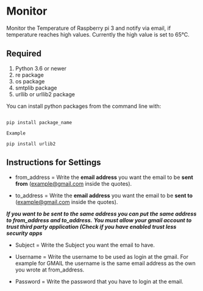 # Monitor

Monitor the Temperature of Raspberry pi 3 and notify via email, if temperature reaches high values. Currently the high value is set to 65°C.

## Required

1. Python 3.6 or newer
2. re package
3. os package
4. smtplib package
5. urllib or urllib2 package

You can install python packages from the command line with:
```

pip install package_name

Example

pip install urlib2

```

## Instructions for Settings

- from_address = Write the **email address** you want the email to be **sent from** (example@gmail.com inside the quotes).

- to_address = Write the **email address** you want the email to be **sent to** (example@gmail.com inside the quotes).

***If you want to be sent to the same address you can put the _same address_ to from_address and to_address.***
***You must allow your gmail account to trust third party application (Check if you have enabled trust less security apps***

- Subject = Write the Subject you want the email to have.

- Username = Write the username to be used as login at the gmail. For example for GMAIL the username is the same email address as the own you wrote at from_address.

- Password = Write the password that you have to login at the email.

